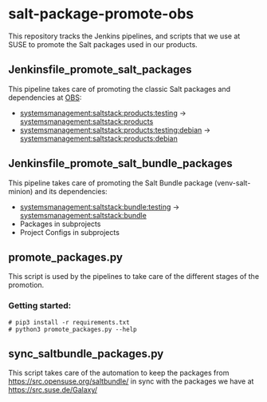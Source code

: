 # salt-package-promote-obs

This repository tracks the Jenkins pipelines, and scripts that we use at SUSE to promote the Salt packages used in our products.

## Jenkinsfile_promote_salt_packages

This pipeline takes care of promoting the classic Salt packages and dependencies at [OBS](https://build.opensuse.org/):

- [systemsmanagement:saltstack:products:testing](https://build.opensuse.org/project/show/systemsmanagement:saltstack:products:testing) -> [systemsmanagement:saltstack:products](https://build.opensuse.org/project/show/systemsmanagement:saltstack:products)
- [systemsmanagement:saltstack:products:testing:debian](https://build.opensuse.org/project/show/systemsmanagement:saltstack:products:testing:debian) -> [systemsmanagement:saltstack:products:debian](https://build.opensuse.org/project/show/systemsmanagement:saltstack:products:debian)

## Jenkinsfile_promote_salt_bundle_packages

This pipeline takes care of promoting the Salt Bundle package (venv-salt-minion) and its dependencies:

- [systemsmanagement:saltstack:bundle:testing](https://build.opensuse.org/project/show/systemsmanagement:saltstack:bundle:testing) -> [systemsmanagement:saltstack:bundle](https://build.opensuse.org/project/show/systemsmanagement:saltstack:bundle)
- Packages in subprojects
- Project Configs in subprojects

## promote_packages.py

This script is used by the pipelines to take care of the different stages of the promotion.

### Getting started:

```console
# pip3 install -r requirements.txt
# python3 promote_packages.py --help
```

## sync_saltbundle_packages.py

This script takes care of the automation to keep the packages from https://src.opensuse.org/saltbundle/ in sync with the packages we have at https://src.suse.de/Galaxy/
